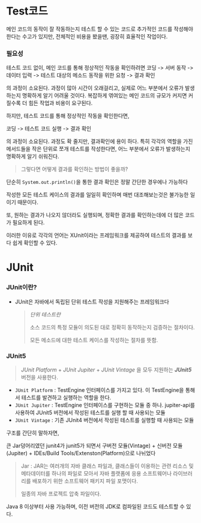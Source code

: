 

# Test코드

메인 코드의 동작이 잘 작동하는지 테스트 할 수 있는 코드로 추가적인 코드를 작성해야 한다는 수고가 있지만, 전체적인 비용을 봤을땐, 굉장히 효율적인 작업이다.



### 필요성

테스트 코드 없이, 메인 코드를 통해 정상적인 작동을 확인하려면
코딩 -> 서버 동작 -> 데이터 입력 -> 테스트 대상의 메소드 동작을 위한 요청 -> 결과 확인

의 과정이 소요된다. 과정이 많아 시간이 오래걸리고, 실제로 어느 부분에서 오류가 발생하는지 명확하게 알기 어려울 것이다. 복잡하게 엮여있는 메인 코드의 규모가 커지면 커질수록 더 힘든 작업과 비용이 요구된다.



하지만, 테스트 코드를 통해 정상적인 작동을 확인한다면,

코딩 -> 테스트 코드 실행 -> 결과 확인

의 과정이 소요된다. 과정도 확 줄지만, 결과확인에 용이 하다. 특히 각각의 역할을 가진 메서드들을 작은 단위로 쪼개 테스트를 작성한다면, 어느 부분에서 오류가 발생하는지 명확하게 알기 쉬워진다.

> 그렇다면 어떻게 결과를 확인하는 방법이 좋을까?

단순히 `System.out.println()`을 통한 결과 확인은 정말 간단한 경우에나 가능하다

작성한 모든 테스트 케이스의 결과를 일일히 확인하며 매번 대조해보는것은 불가능한 일이기 때문이다.

또, 원하는 결과가 나오지 않더라도 실행되며, 정확한 결과를 확인하는데에 더 많은 코드가 필요하게 된다.

이러한 이유로 각각의 언어는 XUnit이라는 프레임워크를 제공하여 테스트의 결과를 보다 쉽게 확인할 수 있다.

# JUnit

### JUnit이란?

- JUnit은 자바에서 독립된 단위 테스트 작성을 지원해주는 프레임워크다

  > *단위 테스트란*
  >
  > 소스 코드의 특정 모듈이 의도된 대로 정확히 동작하는지 검증하는 절차이다.
  >
  > 모든 메소드에 대한 테스트 케이스를 작성하는 절차를 뜻함.



### JUnit5 

> *JUnit Platform* + *JUnit Jupiter* + *JUnit Vintage* 을 모두 지원하는 ***JUnit5*** 버전을 사용한다.

- `JUnit Platform` : TestEngine 인터페이스를 가지고 있다. 이 TestEngine을 통해서 테스트를 발견하고 실행하는 역할을 한다.
- `JUnit Jupiter` : TestEngine 인터페이스를 구현하는 모듈 중 하나.  jupiter-api를 사용하여 JUnit5 버전에서 작성된 테스트를 실행 할 때 사용되는 모듈
- `JUnit Vintage` : 기존 JUnit4 버전에서 작성된 테스트를 실행할 때 사용되는 모듈

구조를 간단히 말하자면,

큰 Jar덩어리였던 junit4가 junit5가 되면서 구버전 모듈(Vintage) + 신버전 모듈(Jupiter) + IDEs/Build Tools/Extenston(Platform)으로 나뉘었다

> Jar : JAR는 여러개의 자바 클래스 파일과, 클래스들이 이용하는 관련 리소스 및 메타데이터를 하나의 파일로 모아서 자바 플랫폼에 응용 소프트웨어나 라이브러리를 배포하기 위한 소프트웨어 패키지 파일 포맷이다.
>
> 일종의 자바 프로젝트 압축 파일이다.

Java 8 이상부터 사용 가능하며, 이전 버전의 JDK로 컴파일된 코드도 테스트할 수 있다.

